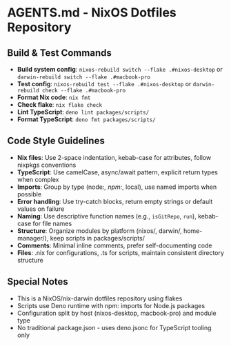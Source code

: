# AGENTS.md - NixOS Dotfiles Repository

## Build & Test Commands
- **Build system config**: `nixos-rebuild switch --flake .#nixos-desktop` or `darwin-rebuild switch --flake .#macbook-pro`
- **Test config**: `nixos-rebuild test --flake .#nixos-desktop` or `darwin-rebuild check --flake .#macbook-pro`
- **Format Nix code**: `nix fmt`
- **Check flake**: `nix flake check`
- **Lint TypeScript**: `deno lint packages/scripts/`
- **Format TypeScript**: `deno fmt packages/scripts/`

## Code Style Guidelines
- **Nix files**: Use 2-space indentation, kebab-case for attributes, follow nixpkgs conventions
- **TypeScript**: Use camelCase, async/await pattern, explicit return types when complex
- **Imports**: Group by type (node:*, npm:*, local), use named imports when possible
- **Error handling**: Use try-catch blocks, return empty strings or default values on failure
- **Naming**: Use descriptive function names (e.g., `isGitRepo`, `run`), kebab-case for file names
- **Structure**: Organize modules by platform (nixos/, darwin/, home-manager/), keep scripts in packages/scripts/
- **Comments**: Minimal inline comments, prefer self-documenting code
- **Files**: .nix for configurations, .ts for scripts, maintain consistent directory structure

## Special Notes
- This is a NixOS/nix-darwin dotfiles repository using flakes
- Scripts use Deno runtime with npm: imports for Node.js packages
- Configuration split by host (nixos-desktop, macbook-pro) and module type
- No traditional package.json - uses deno.jsonc for TypeScript tooling only
